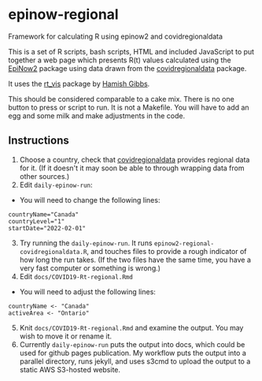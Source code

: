 # epinow-regional
 Framework for calculating R using epinow2 and covidregionaldata

This is a set of R scripts, bash scripts, HTML and included JavaScript to
put together a web page which presents R(t) values calculated using
the [EpiNow2](https://epiforecasts.io/EpiNow2) package using data drawn
from the [covidregionaldata](https://epiforecasts.io/covidregionaldata)
package.

It uses the [rt_vis](https://github.com/hamishgibbs/rt_vis)
package by [Hamish Gibbs](https://www.lshtm.ac.uk/aboutus/people/gibbs.hamish).

This should be considered comparable to a cake mix. There is no one button
to press or script to run. It is not a Makefile. You will have to add
an egg and some milk and make adjustments in the code.

## Instructions

1. Choose a country, check that 
[covidregionaldata](https://epiforecasts.io/covidregionaldata) provides
regional data for it. (If it doesn't it may soon be able to through
wrapping data from other sources.)
2. Edit `daily-epinow-run`:
  - You will need to change the following lines:
```{sh}
countryName="Canada"
countryLevel="1"
startDate="2022-02-01"
```
3. Try running the `daily-epinow-run`. It
runs  `epinow2-regional-covidregionaldata.R`, and touches files to provide
a rough indicator of how long the run takes. (If the two files have the 
same time, you have a very fast computer or something is wrong.)
4. Edit `docs/COVID19-Rt-regional.Rmd`
  - You will need to adjust the following lines:
```{r}
countryName <- "Canada"
activeArea <- "Ontario"
```
5. Knit `docs/COVID19-Rt-regional.Rmd` and examine the output. You may wish to
move it or rename it.
6. Currently `daily-epinow-run` puts the output into docs, 
which could be used for github pages publication. My
workflow puts the output into a parallel directory,
runs jekyll, and uses s3cmd to upload the output to
a static AWS S3-hosted website.
